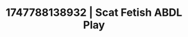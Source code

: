---
categories:
- Bedroom eyes
- Back arch
- Consent-based play
- Digital dominatrix
- Non-binary beauty
image: /assets/images/1747788138932.jpg
layout: post
seo:
  description: Featured content with exclusive Scat Fetish, ABDL Play. HD images available.
  keywords: Scat Fetish, ABDL Play
  og_image: /assets/images/1747788138932.jpg
  schema_type: VisualArtwork
tags:
- '#1747788138932'
- Scat Fetish
- ABDL Play
title: 1747788138932 | Scat Fetish ABDL Play
---